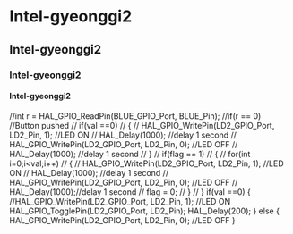 # Intel-gyeonggi2
## Intel-gyeonggi2
### Intel-gyeonggi2
#### Intel-gyeonggi2
//int r = HAL_GPIO_ReadPin(BLUE_GPIO_Port, BLUE_Pin);
	  //if(r == 0)	//Button pushed
//	  if(val ==0)
//	  {
//		  HAL_GPIO_WritePin(LD2_GPIO_Port, LD2_Pin, 1);	//LED ON
//		  HAL_Delay(1000);								//delay 1 second
//		  HAL_GPIO_WritePin(LD2_GPIO_Port, LD2_Pin, 0);	//LED OFF
//		  HAL_Delay(1000);								//delay 1 second
//	  }
//	  if(flag == 1)
//	  {
//	  for(int i=0;i<val;i++)
//	  {
//		  HAL_GPIO_WritePin(LD2_GPIO_Port, LD2_Pin, 1);	//LED ON
//		  HAL_Delay(1000);								//delay 1 second
//		  HAL_GPIO_WritePin(LD2_GPIO_Port, LD2_Pin, 0);	//LED OFF
//		  HAL_Delay(1000);//delay 1 second
//		  flag = 0;
//	  }
//	  }
	  if(val ==0)
	  {
	  //HAL_GPIO_WritePin(LD2_GPIO_Port, LD2_Pin, 1);	//LED ON
		HAL_GPIO_TogglePin(LD2_GPIO_Port, LD2_Pin);
		HAL_Delay(200);
	  }
	  else
	  {
	  HAL_GPIO_WritePin(LD2_GPIO_Port, LD2_Pin, 0);	//LED OFF
	  }
